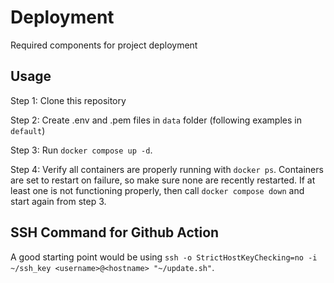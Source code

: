 # Deployment

Required components for project deployment

## Usage

Step 1: Clone this repository

Step 2: Create .env and .pem files in ```data``` folder (following examples in ```default```)

Step 3: Run ```docker compose up -d```.

Step 4: Verify all containers are properly running with ```docker ps```. Containers are set to restart on failure, so make sure none are recently restarted. If at least one is not functioning properly, then call ```docker compose down``` and start again from step 3.

## SSH Command for Github Action

A good starting point would be using `ssh -o StrictHostKeyChecking=no -i ~/ssh_key <username>@<hostname> "~/update.sh"`.
